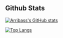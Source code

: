 <!--
**arribass/arribass** is a ✨ _special_ ✨ repository because its `README.md` (this file) appears on your GitHub profile.

Here are some ideas to get you started:

- 🔭 I’m currently working on ...
- 🌱 I’m currently learning ...
- 👯 I’m looking to collaborate on ...
- 🤔 I’m looking for help with ...
- 💬 Ask me about ...
- 📫 How to reach me: ...
- ⚡ Fun fact: ...
-->
## Github Stats
[![Arribass's GitHub stats](https://github-readme-stats-arribas.vercel.app/api?username=arribass&theme=dark&hide_border=true&show_icons=true&count_private=true&hide=contribs,issues)](https://github.com/arribass/github-readme-stats-1)

[![Top Langs](https://github-readme-stats-arribas.vercel.app/api/top-langs/?username=arribass&layout=compact&exclude_repo=github-readme-stats&theme=dark&hide_border=true)](https://github.com/arribass/github-readme-stats-1)

